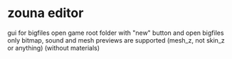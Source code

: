 # zouna editor
gui for bigfiles
open game root folder with "new" button and open bigfiles
only bitmap, sound and mesh previews are supported (mesh_z, not skin_z or anything) (without materials)
